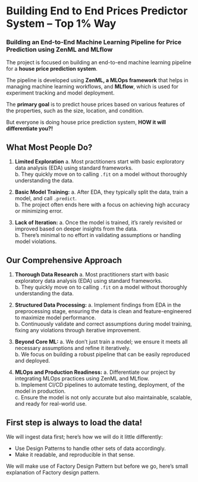 # Building End to End Prices Predictor System – Top 1% Way

### Building an End-to-End Machine Learning Pipeline for Price Prediction using ZenML and MLflow

The project is focused on building an end-to-end machine learning pipeline for a **house price prediction system**.

The pipeline is developed using **ZenML, a MLOps framework** that helps in managing machine learning workflows, and **MLflow**, which is used for experiment tracking and model deployment.

The **primary goal** is to predict house prices based on various features of the properties, such as the size, location, and condition.

But everyone is doing house price prediction system, **HOW it will differentiate you?!**

## What Most People Do?

1. **Limited Exploration**
   a. Most practitioners start with basic exploratory data analysis (EDA) using standard frameworks.  
   b. They quickly move on to calling `.fit` on a model without thoroughly understanding the data.

2. **Basic Model Training:**
   a. After EDA, they typically split the data, train a model, and call `.predict`.  
   b. The project often ends here with a focus on achieving high accuracy or minimizing error.

3. **Lack of Iteration:**
   a. Once the model is trained, it’s rarely revisited or improved based on deeper insights from the data.  
   b. There’s minimal to no effort in validating assumptions or handling model violations.

## Our Comprehensive Approach

1. **Thorough Data Research**
   a. Most practitioners start with basic exploratory data analysis (EDA) using standard frameworks.  
   b. They quickly move on to calling `.fit` on a model without thoroughly understanding the data.

2. **Structured Data Processing:**
   a. Implement findings from EDA in the preprocessing stage, ensuring the data is clean and feature-engineered to maximize model performance.  
   b. Continuously validate and correct assumptions during model training, fixing any violations through iterative improvement.

3. **Beyond Core ML:**
   a. We don’t just train a model; we ensure it meets all necessary assumptions and refine it iteratively.  
   b. We focus on building a robust pipeline that can be easily reproduced and deployed.

4. **MLOps and Production Readiness:**
   a. Differentiate our project by integrating MLOps practices using ZenML and MLflow.  
   b. Implement CI/CD pipelines to automate testing, deployment, of the model in production.  
   c. Ensure the model is not only accurate but also maintainable, scalable, and ready for real-world use.

## First step is always to load the data!

We will ingest data first; here’s how we will do it little differently:
- Use Design Patterns to handle other sets of data accordingly.
- Make it readable, and reproducible in that sense.

We will make use of Factory Design Pattern but before we go, here’s small explanation of Factory design pattern.

